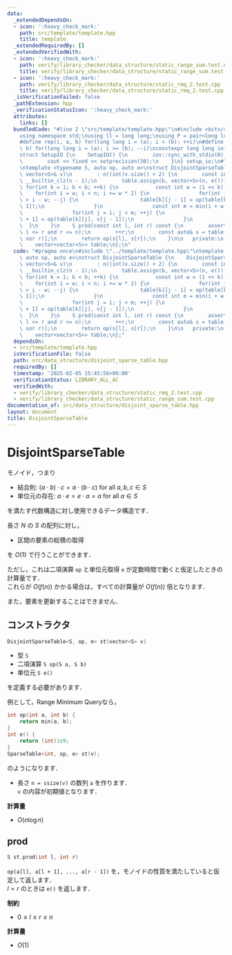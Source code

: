 ```yaml
---
data:
  _extendedDependsOn:
  - icon: ':heavy_check_mark:'
    path: src/template/template.hpp
    title: template
  _extendedRequiredBy: []
  _extendedVerifiedWith:
  - icon: ':heavy_check_mark:'
    path: verify/library_checker/data_structure/static_range_sum.test.cpp
    title: verify/library_checker/data_structure/static_range_sum.test.cpp
  - icon: ':heavy_check_mark:'
    path: verify/library_checker/data_structure/static_rmq_2.test.cpp
    title: verify/library_checker/data_structure/static_rmq_2.test.cpp
  _isVerificationFailed: false
  _pathExtension: hpp
  _verificationStatusIcon: ':heavy_check_mark:'
  attributes:
    links: []
  bundledCode: "#line 2 \"src/template/template.hpp\"\n#include <bits/stdc++.h>\n\
    using namespace std;\nusing ll = long long;\nusing P = pair<long long, long long>;\n\
    #define rep(i, a, b) for(long long i = (a); i < (b); ++i)\n#define rrep(i, a,\
    \ b) for(long long i = (a); i >= (b); --i)\nconstexpr long long inf = 4e18;\n\
    struct SetupIO {\n    SetupIO() {\n        ios::sync_with_stdio(0);\n        cin.tie(0);\n\
    \        cout << fixed << setprecision(30);\n    }\n} setup_io;\n#line 3 \"src/data_structure/disjoint_sparse_table.hpp\"\
    \ntemplate <typename S, auto op, auto e>\nstruct DisjointSparseTable {\n    DisjointSparseTable(const\
    \ vector<S>& v)\n        : n((int)v.size() + 2) {\n        const int b = 32 -\
    \ __builtin_clz(n - 1);\n        table.assign(b, vector<S>(n, e()));\n       \
    \ for(int k = 1; k < b; ++k) {\n            const int w = (1 << k);\n        \
    \    for(int i = w; i < n; i += w * 2) {\n                for(int j = i - 1; j\
    \ > i - w; --j) {\n                    table[k][j - 1] = op(table[k][j], v[j -\
    \ 1]);\n                }\n                const int m = min(i + w - 1, n - 1);\n\
    \                for(int j = i; j < m; ++j) {\n                    table[k][j\
    \ + 1] = op(table[k][j], v[j - 1]);\n                }\n            }\n      \
    \  }\n    }\n    S prod(const int l, int r) const {\n        assert(0 <= l and\
    \ l <= r and r <= n);\n        ++r;\n        const auto& s = table[31 - __builtin_clz(l\
    \ xor r)];\n        return op(s[l], s[r]);\n    }\n\n   private:\n    int n;\n\
    \    vector<vector<S>> table;\n};\n"
  code: "#pragma once\n#include \"../template/template.hpp\"\ntemplate <typename S,\
    \ auto op, auto e>\nstruct DisjointSparseTable {\n    DisjointSparseTable(const\
    \ vector<S>& v)\n        : n((int)v.size() + 2) {\n        const int b = 32 -\
    \ __builtin_clz(n - 1);\n        table.assign(b, vector<S>(n, e()));\n       \
    \ for(int k = 1; k < b; ++k) {\n            const int w = (1 << k);\n        \
    \    for(int i = w; i < n; i += w * 2) {\n                for(int j = i - 1; j\
    \ > i - w; --j) {\n                    table[k][j - 1] = op(table[k][j], v[j -\
    \ 1]);\n                }\n                const int m = min(i + w - 1, n - 1);\n\
    \                for(int j = i; j < m; ++j) {\n                    table[k][j\
    \ + 1] = op(table[k][j], v[j - 1]);\n                }\n            }\n      \
    \  }\n    }\n    S prod(const int l, int r) const {\n        assert(0 <= l and\
    \ l <= r and r <= n);\n        ++r;\n        const auto& s = table[31 - __builtin_clz(l\
    \ xor r)];\n        return op(s[l], s[r]);\n    }\n\n   private:\n    int n;\n\
    \    vector<vector<S>> table;\n};"
  dependsOn:
  - src/template/template.hpp
  isVerificationFile: false
  path: src/data_structure/disjoint_sparse_table.hpp
  requiredBy: []
  timestamp: '2025-02-05 15:45:56+09:00'
  verificationStatus: LIBRARY_ALL_AC
  verifiedWith:
  - verify/library_checker/data_structure/static_rmq_2.test.cpp
  - verify/library_checker/data_structure/static_range_sum.test.cpp
documentation_of: src/data_structure/disjoint_sparse_table.hpp
layout: document
title: DisjointSparseTable
---
```


# DisjointSparseTable

モノイド，つまり

- 結合則: $(a \cdot b) \cdot c = a \cdot (b \cdot c)$ for all $a, b, c \in S$
- 単位元の存在: $a \cdot e = e \cdot a = a$ for all $a \in S$

を満たす代数構造に対し使用できるデータ構造です．

長さ $N$ の $S$ の配列に対し，

- 区間の要素の総積の取得

を $O(1)$ で行うことができます．

ただし，これは二項演算 `op` と単位元取得 `e` が定数時間で動くと仮定したときの計算量です．<br>
これらが $O(f(n))$ かかる場合は，すべての計算量が $O(f(n))$ 倍となります．

また，要素を更新することはできません．

## コンストラクタ

```cpp
DisjointSparseTable<S, op, e> st(vector<S> v)
```

- 型 `S`
- 二項演算 `S op(S a, S b)`
- 単位元 `S e()`

を定義する必要があります．

例として，Range Minimum Queryなら，

```cpp
int op(int a, int b) {
    return min(a, b);
}
int e() {
    return (int)1e9;
}
SparseTable<int, op, e> st(v);
```

のようになります．

- 長さ `n = ssize(v)` の数列 `a` を作ります．<br>
`v` の内容が初期値となります．

**計算量**

- $O(n \log n)$

## prod

```cpp
S st.prod(int l, int r)
```

`op(a[l], a[l + 1], ..., a[r - 1])` を，モノイドの性質を満たしていると仮定して返します．<br>
$l = r$ のときは `e()` を返します．

**制約**

- $0 \leq l \leq r \leq n$

**計算量**

- $O(1)$